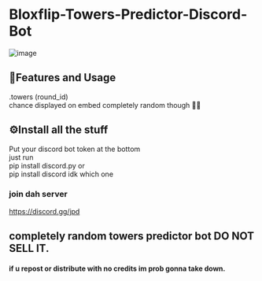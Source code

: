# Bloxflip-Towers-Predictor-Discord-Bot

![image](https://user-images.githubusercontent.com/98252854/188499449-3f388d8b-beba-4475-a61d-a82a7c6265fb.png)

## 📝Features and Usage
.towers (round_id)\
chance displayed on embed completely random though 🤷‍♂️

## ⚙️Install all the stuff
Put your discord bot token at the bottom\
just run\
pip install discord.py   or\
pip install discord   idk which one

### join dah server
https://discord.gg/jpd
## completely random towers predictor bot DO NOT SELL IT.
#### if u repost or distribute with no credits im prob gonna take down.

